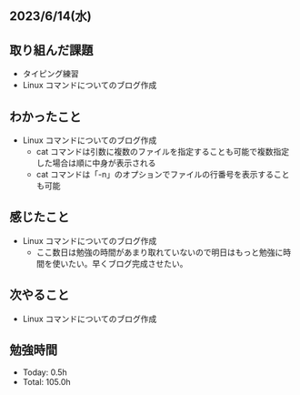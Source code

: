## 2023/6/14(水)

## 取り組んだ課題

- タイピング練習
- Linux コマンドについてのブログ作成

## わかったこと

- Linux コマンドについてのブログ作成
  - cat コマンドは引数に複数のファイルを指定することも可能で複数指定した場合は順に中身が表示される
  - cat コマンドは「-n」のオプションでファイルの行番号を表示することも可能

## 感じたこと

- Linux コマンドについてのブログ作成
  - ここ数日は勉強の時間があまり取れていないので明日はもっと勉強に時間を使いたい。早くブログ完成させたい。

## 次やること

- Linux コマンドについてのブログ作成

## 勉強時間

- Today: 0.5h
- Total: 105.0h
